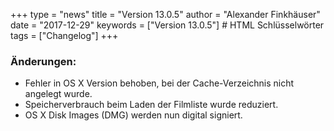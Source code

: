 +++
type = "news"
title = "Version 13.0.5"
author = "Alexander Finkhäuser"
date = "2017-12-29"
keywords = ["Version 13.0.5"] # HTML Schlüsselwörter
tags = ["Changelog"]
+++

### Änderungen:

- Fehler in OS X Version behoben, bei der Cache-Verzeichnis nicht angelegt wurde.
- Speicherverbrauch beim Laden der Filmliste wurde reduziert.
- OS X Disk Images (DMG) werden nun digital signiert.
<!--more-->
